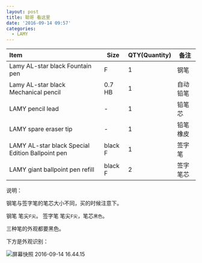 ```yaml
---
layout: post
title: 聪哥 看这里
date: '2016-09-14 09:57'
categories:
  - LAMY
---
```



| Item | Size |QTY(Quantity)  | 备注 |
| :------------- | ------------- | -----| ------|
| Lamy AL-star black Fountain pen  | F  |  1 | 钢笔
| Lamy AL-star black Mechanical pencil | 0.7 HB| 1 | 自动铅笔  
| LAMY pencil lead | - | 1 | 铅笔芯
| LAMY spare eraser tip | - | 1 | 铅笔橡皮
| LAMY AL-star black Special Edition Ballpoint pen | black F | 1 | 签字笔
| LAMY giant ballpoint pen refill | black F | 2 | 签字笔芯

说明：

  钢笔与签字笔的笔芯大小不同，买的时候注意下。

  钢笔 笔尖`F尖`。
  签字笔 笔尖`F尖`，笔芯`黑色`。

  三种笔的外观都要黑色。

下方是外观识别：


![屏幕快照 2016-09-14 16.44.15](http://ooo.0o0.ooo/2016/09/14/57d91786165e1.png)
